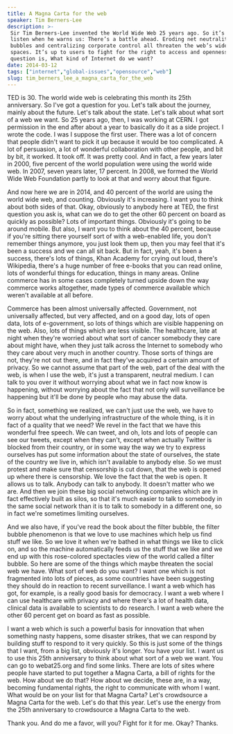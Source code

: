 ```yaml
---
title: A Magna Carta for the web
speaker: Tim Berners-Lee
description: >-
 Sir Tim Berners-Lee invented the World Wide Web 25 years ago. So it’s worth a
 listen when he warns us: There’s a battle ahead. Eroding net neutrality, filter
 bubbles and centralizing corporate control all threaten the web’s wide-open
 spaces. It’s up to users to fight for the right to access and openness. The
 question is, What kind of Internet do we want?
date: 2014-03-12
tags: ["internet","global-issues","opensource","web"]
slug: tim_berners_lee_a_magna_carta_for_the_web
---
```


TED is 30. The world wide web is celebrating this month its 25th anniversary. So I've got
a question for you. Let's talk about the journey, mainly about the future. Let's talk
about the state. Let's talk about what sort of a web we want. So 25 years ago, then, I was
working at CERN. I got permission in the end after about a year to basically do it as a
side project. I wrote the code. I was I suppose the first user. There was a lot of concern
that people didn't want to pick it up because it would be too complicated. A lot of
persuasion, a lot of wonderful collaboration with other people, and bit by bit, it worked.
It took off. It was pretty cool. And in fact, a few years later in 2000, five percent of
the world population were using the world wide web. In 2007, seven years later, 17
percent. In 2008, we formed the World Wide Web Foundation partly to look at that and worry
about that figure.

And now here we are in 2014, and 40 percent of the world are using the world wide web, and
counting. Obviously it's increasing. I want you to think about both sides of that. Okay,
obviously to anybody here at TED, the first question you ask is, what can we do to get the
other 60 percent on board as quickly as possible? Lots of important things. Obviously it's
going to be around mobile. But also, I want you to think about the 40 percent, because if
you're sitting there yourself sort of with a web-enabled life, you don't remember things
anymore, you just look them up, then you may feel that it's been a success and we can all
sit back. But in fact, yeah, it's been a success, there's lots of things, Khan Academy for
crying out loud, there's Wikipedia, there's a huge number of free e-books that you can
read online, lots of wonderful things for education, things in many areas. Online commerce
has in some cases completely turned upside down the way commerce works altogether, made
types of commerce available which weren't available at all before.

Commerce has been almost universally affected. Government, not universally affected, but
very affected, and on a good day, lots of open data, lots of e-government, so lots of
things which are visible happening on the web. Also, lots of things which are less visible.
The healthcare, late at night when they're worried about what sort of cancer somebody they
care about might have, when they just talk across the Internet to somebody who they care
about very much in another country. Those sorts of things are not, they're not out there,
and in fact they've acquired a certain amount of privacy. So we cannot assume that part of
the web, part of the deal with the web, is when I use the web, it's just a transparent,
neutral medium. I can talk to you over it without worrying about what we in fact now know
is happening, without worrying about the fact that not only will surveillance be happening
but it'll be done by people who may abuse the data.

So in fact, something we realized, we can't just use the web, we have to worry about what
the underlying infrastructure of the whole thing, is it in fact of a quality that we need?
We revel in the fact that we have this wonderful free speech. We can tweet, and oh, lots
and lots of people can see our tweets, except when they can't, except when actually
Twitter is blocked from their country, or in some way the way we try to express ourselves
has put some information about the state of ourselves, the state of the country we live
in, which isn't available to anybody else. So we must protest and make sure that
censorship is cut down, that the web is opened up where there is censorship. We love the
fact that the web is open. It allows us to talk. Anybody can talk to anybody. It doesn't
matter who we are. And then we join these big social networking companies which are in
fact effectively built as silos, so that it's much easier to talk to somebody in the same
social network than it is to talk to somebody in a different one, so in fact we're
sometimes limiting ourselves.

And we also have, if you've read the book about the filter bubble, the filter bubble
phenomenon is that we love to use machines which help us find stuff we like. So we love it
when we're bathed in what things we like to click on, and so the machine automatically
feeds us the stuff that we like and we end up with this rose-colored spectacles view of
the world called a filter bubble. So here are some of the things which maybe threaten the
social web we have. What sort of web do you want? I want one which is not fragmented into
lots of pieces, as some countries have been suggesting they should do in reaction to
recent surveillance. I want a web which has got, for example, is a really good basis for
democracy. I want a web where I can use healthcare with privacy and where there's a lot of
health data, clinical data is available to scientists to do research. I want a web where
the other 60 percent get on board as fast as possible.

I want a web which is such a powerful basis for innovation that when something nasty
happens, some disaster strikes, that we can respond by building stuff to respond to it
very quickly. So this is just some of the things that I want, from a big list, obviously
it's longer. You have your list. I want us to use this 25th anniversary to think about
what sort of a web we want. You can go to webat25.org and find some links. There are lots
of sites where people have started to put together a Magna Carta, a bill of rights for the
web. How about we do that? How about we decide, these are, in a way, becoming fundamental
rights, the right to communicate with whom I want. What would be on your list for that
Magna Carta? Let's crowdsource a Magna Carta for the web. Let's do that this year. Let's
use the energy from the 25th anniversary to crowdsource a Magna Carta to the web.

Thank you. And do me a favor, will you? Fight for it for me. Okay? Thanks.

<!--
ad_duration=3.33
comment_count=62
event="TED2014"
external_start_time=0
has_talk_citation=0
intro_duration=11.82
is_subtitle_required="False"
is_talk_featured="True"
language="en"
language_swap="False"
native_language="en"
number_of_related_talks=6
number_of_speakers=1
number_of_subtitled_videos=30
number_of_tags=4
number_of_talk_download_languages=30
number_of_talk_more_resources=0
number_of_talk_recommendations=1
number_of_talks_take_actions=1
post_ad_duration=0.83
published_timestamp="2014-08-18 15:18:38"
recording_date="2014-03-12"
speaker_description="Inventor"
speaker_is_published=1
speaker_name="Tim Berners-Lee"
speaker_what_others_say="It's hard to overstate the impact of the global system he created. It's almost Gutenbergian."
talk_more_resources=[]
talk_name="A Magna Carta for the web"
talk_recommendations_blurb="12 key resources on open data from the \"father of the World Wide Web.\""
talks_tags=["internet","global-issues","opensource","web"]
url_audio="https://download.ted.com/talks/TimBernersLee_2014U.mp3?apikey=acme-roadrunner"
url_photo_speaker="https://pe.tedcdn.com/images/ted/77261_254x191.jpg"
url_photo_talk="https://pe.tedcdn.com/images/ted/39a923a807cd8dfac8bfcd867963ebf99c3be2fd_2400x1800.jpg"
url_webpage="https://www.ted.com/talks/tim_berners_lee_a_magna_carta_for_the_web"
video_type_name="TED Stage Talk"
-->